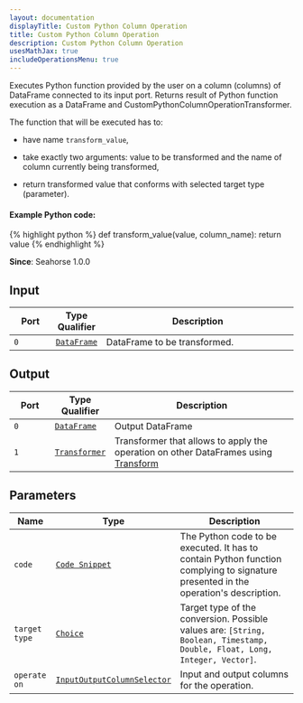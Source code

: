```yaml
---
layout: documentation
displayTitle: Custom Python Column Operation
title: Custom Python Column Operation
description: Custom Python Column Operation
usesMathJax: true
includeOperationsMenu: true
---
```


Executes Python function provided by the user on a column (columns) of DataFrame connected to its input port.
Returns result of Python function execution as a DataFrame and CustomPythonColumnOperationTransformer.

The function that will be executed has to:

* have name <code>transform_value</code>,

* take exactly two arguments: value to be transformed and the name of column currently being transformed,

* return transformed value that conforms with selected target type (parameter).

#### Example Python code:
{% highlight python %}
def transform_value(value, column_name):
    return value
{% endhighlight %}


**Since**: Seahorse 1.0.0

## Input

<table>
<thead>
<tr>
<th style="width:15%">Port</th>
<th style="width:15%">Type Qualifier</th>
<th style="width:70%">Description</th>
</tr>
</thead>
<tbody>
<tr>
<td><code>0</code></td>
<td><code><a href="../classes/dataframe.html">DataFrame</a></code></td>
<td>DataFrame to be transformed.</td>
</tr>
</tbody>
</table>

## Output

<table>
<thead>
<tr>
<th style="width:15%">Port</th>
<th style="width:15%">Type Qualifier</th>
<th style="width:70%">Description</th>
</tr>
</thead>
<tbody>
    <tr>
      <td><code>0</code></td>
      <td><code><a href="../classes/dataframe.html">DataFrame</a></code></td>
      <td>Output DataFrame</td>
    </tr>
    <tr>
      <td><code>1</code></td>
      <td><code><a href="../classes/transformer.html">Transformer</a></code></td>
      <td>Transformer that allows to apply the operation on other DataFrames using <a href="transform.html">Transform</a></td>
    </tr>
</tbody>
</table>


## Parameters

<table class="table">
<thead>
<tr>
<th style="width:15%">Name</th>
<th style="width:15%">Type</th>
<th style="width:70%">Description</th>
</tr>
</thead>
<tbody>
<tr>
  <td><code>code</code></td>
  <td><code><a href="../parameter_types.html#code-snippet">Code Snippet</a></code></td>
  <td>The Python code to be executed. It has to contain Python function complying to signature presented in the operation's description.</td>
</tr>

<tr>
  <td><code>target type</code></td>
  <td><code><a href="../parameter_types.html#single_choice">Choice</a></code></td>
  <td>Target type of the conversion. Possible values are: <code>[String, Boolean, Timestamp, Double, Float, Long, Integer, Vector]</code>.</td>
</tr>

<tr>
  <td><code>operate on</code></td>
  <td><code><a href="../parameter_types.html#input_output_column_selector">InputOutputColumnSelector</a></code></td>
  <td>Input and output columns for the operation.</td>
</tr>
</tbody>
</table>
